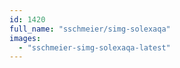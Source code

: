 ```yaml
---
id: 1420
full_name: "sschmeier/simg-solexaqa"
images: 
  - "sschmeier-simg-solexaqa-latest"
---
```

